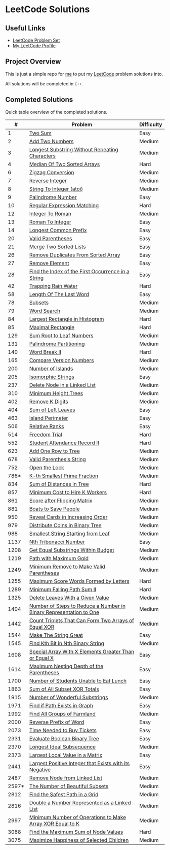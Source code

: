 # LeetCode Solutions

## Useful Links

- [LeetCode Problem Set](https://leetcode.com/problemset/)
- [My LeetCode Profile](https://leetcode.com/Jawdan)

## Project Overview

This is just a simple repo for [me](https://leetcode.com/Jawdan) to put my [LeetCode](https://leetcode.com/problemset/) problem solutions into.

All solutions will be completed in `C++`.

## Completed Solutions

Quick table overview of the completed solutions.

| #     | Problem                                                                                                                                           | Difficulty |
| ----- | ------------------------------------------------------------------------------------------------------------------------------------------------- | ---------- |
| 1     | [Two Sum](Solutions/0001.TwoSum.cpp)                                                                                                              | Easy       |
| 2     | [Add Two Numbers](Solutions/0002.AddTwoNumbers.cpp)                                                                                               | Medium     |
| 3     | [Longest Substring Without Repeating Characters](Solutions/0003.LongestSubstringWithoutRepeatingCharacters.cpp)                                   | Medium     |
| 4     | [Median Of Two Sorted Arrays](Solutions/0004.MedianOfTwoSortedArrays.cpp)                                                                         | Hard       |
| 6     | [Zigzag Conversion](Solutions/0006.ZigzagConversion.cpp)                                                                                          | Medium     |
| 7     | [Reverse Integer](Solutions/0007.ReverseInteger.cpp)                                                                                              | Medium     |
| 8     | [String To Integer (atoi)](Solutions/0008.StringToIntegerAtoi.cpp)                                                                                | Medium     |
| 9     | [Palindrome Number](Solutions/0009.PalindromeNumber.cpp)                                                                                          | Easy       |
| 10    | [Regular Expression Matching](Solutions/0010.RegularExpressionMatching.cpp)                                                                       | Hard       |
| 12    | [Integer To Roman](Solutions/0012.IntegerToRoman.cpp)                                                                                             | Medium     |
| 13    | [Roman To Integer](Solutions/0013.RomanToInteger.cpp)                                                                                             | Easy       |
| 14    | [Longest Common Prefix](Solutions/0014.LongestCommonPrefix.cpp)                                                                                   | Easy       |
| 20    | [Valid Parentheses](Solutions/0020.ValidParentheses.cpp)                                                                                          | Easy       |
| 21    | [Merge Two Sorted Lists](Solutions/0021.MergeTwoSortedLists.cpp)                                                                                  | Easy       |
| 26    | [Remove Duplicates From Sorted Array](Solutions/0026.RemoveDuplicatesFromSortedArray.cpp)                                                         | Easy       |
| 27    | [Remove Element](Solutions/0027.RemoveElement.cpp)                                                                                                | Easy       |
| 28    | [Find the Index of the First Occurrence in a String](solutions/0028.FindTheIndexOfTheFirstOccurenceInAString.cpp)                                 | Easy       |
| 42    | [Trapping Rain Water](Solutions/0042.TrappingRainWater.cpp)                                                                                       | Hard       |
| 58    | [Length Of The Last Word](Solutions/0058.LengthOfTheLastWord.cpp)                                                                                 | Easy       |
| 78    | [Subsets](Solutions/0078.Subsets.cpp)                                                                                                             | Medium     |
| 79    | [Word Search](Solutions/0079.WordSearch.cpp)                                                                                                      | Medium     |
| 84    | [Largest Rectangle in Histogram](Solutions/0084.LargestRectangleInHistogram.cpp)                                                                  | Hard       |
| 85    | [Maximal Rectangle](Solutions/0085.MaximalRectangle.cpp)                                                                                          | Hard       |
| 129   | [Sum Root to Leaf Numbers](Solutions/0129.SumRootToLeafNumbers.cpp)                                                                               | Medium     |
| 131   | [Palindrome Partitioning](Solutions/0131.PalindromePartitioning.cpp)                                                                              | Medium     |
| 140   | [Word Break II](Solutions/0140.WordBreakII.cpp)                                                                                                   | Hard       |
| 165   | [Compare Version Numbers](Solutions/0165.CompareVersionNumbers.cpp)                                                                               | Medium     |
| 200   | [Number of Islands](Solutions/0200.NumberOfIslands.cpp)                                                                                           | Medium     |
| 205   | [Isomorphic Strings](Solutions/0205.IsomorphicStrings.cpp)                                                                                        | Easy       |
| 237   | [Delete Node in a Linked List](Solutions/0237.DeleteNodeInALinkedList.cpp)                                                                        | Medium     |
| 310   | [Minimum Height Trees](Solutions/0310.MinimumHeightTrees.cpp)                                                                                     | Medium     |
| 402   | [Remove K Digits](Solutions/0402.RemoveKDigits.cpp)                                                                                               | Medium     |
| 404   | [Sum of Left Leaves](Solutions/0404.SumOfLeftLeaves.cpp)                                                                                          | Easy       |
| 463   | [Island Perimeter](Solutions/0463.IslandPerimeter.cpp)                                                                                            | Easy       |
| 506   | [Relative Ranks](Solutions/0506.RelativeRanks.cpp)                                                                                                | Easy       |
| 514   | [Freedom Trial](Solutions/0514.FreedomTrial.cpp)                                                                                                  | Hard       |
| 552   | [Student Attendance Record II](Solutions/0552.StudentAttendanceRecordII.cpp)                                                                      | Hard       |
| 623   | [Add One Row to Tree](Solutions/0623.AddOneRowToTree.cpp)                                                                                         | Medium     |
| 678   | [Valid Parenthesis String](Solutions/0678.ValidParenthesisString.cpp)                                                                             | Medium     |
| 752   | [Open the Lock](Solutions/0752.OpenTheLock.cpp)                                                                                                   | Medium     |
| 786*  | [K-th Smallest Prime Fraction](Solutions/0786.KthSmallestPrimeFraction.cpp)                                                                       | Medium     |
| 834   | [Sum of Distances in Tree](Solutions/0834.SumOfDistancesInTree.cpp)                                                                               | Hard       |
| 857   | [Minimum Cost to Hire K Workers](solutions/0857.MinimumCostToHireKWorkers.cpp)                                                                    | Hard       |
| 861   | [Score after Flipping Matrix](Solutions/0861.ScoreAfterFlippingMatrix.cpp)                                                                        | Medium     |
| 881   | [Boats to Save People](Solutions/0881.BoatsToSavePeople.cpp)                                                                                      | Medium     |
| 950   | [Reveal Cards in Increasing Order](Solutions/0950.RevealCardsInIncreasingOrder.cpp)                                                               | Medium     |
| 979   | [Distribute Coins in Binary Tree](Solutions/979.DistributeCoinsInBinaryTree.cpp)                                                                  | Medium     |
| 988   | [Smallest String Starting from Leaf](Solutions/0988.SmallestStringStartingFromLeaf.cpp)                                                           | Medium     |
| 1137  | [Nth Tribonacci Number](Solutions/1137.NthTribonacciNumber.cpp)                                                                                   | Easy       |
| 1208  | [Get Equal Substrings Within Budget](Solutions/1208.GetEqualSubstringsWithinBudget.cpp)                                                           | Medium     |
| 1219  | [Path with Maximum Gold](Solutions/1219.PathWithMaximumGold.cpp)                                                                                  | Medium     |
| 1249  | [Minimum Remove to Make Valid Parentheses](Solutions/1249.MinimumRemoveToMakeValidParentheses.cpp)                                                | Medium     |
| 1255  | [Maximum Score Words Formed by Letters](Solutions/1255.MaximumScoreWordsFormedByLetters.cpp)                                                      | Hard       |
| 1289  | [Minimum Falling Path Sum II](Solutions/1289.MinimumFallingPathSumII.cpp)                                                                         | Hard       |
| 1325  | [Delete Leaves With a Given Value](Solutions/1325.DeleteLeavesWithAGivenValue.cpp)                                                                | Medium     |
| 1404  | [Number of Steps to Reduce a Number in Binary Representation to One](Solutions/1404.NumberOfStepsToReduceANumberInABinaryRepresentationToOne.cpp) | Medium     |
| 1442  | [Count Triplets That Can Form Two Arrays of Equal XOR](Solutions/1442.CountTripletsThatCanFormTwoArraysOfEqualXOR.cpp)                            | Medium     |
| 1544  | [Make The String Great](Solutions/1544.MakeTheStringGreat.cpp)                                                                                    | Easy       |
| 1545  | [Find Kth Bit in Nth Binary String](Solutions/1545.FindKthBitInNthBinaryString.cpp)                                                               | Medium     |
| 1608  | [Special Array With X Elements Greater Than or Equal X](Solutions/1608.SpecialArrayWithXElementsGreaterThanOrEqualX.cpp)                          | Easy       |
| 1614  | [Maximum Nesting Depth of the Parentheses](Solutions/1614.MaximumNestingDepthOfTheParentheses.cpp)                                                | Easy       |
| 1700  | [Number of Students Unable to Eat Lunch](Solutions/1700.NumberOfStudentsUnableToEatLunch.cpp)                                                     | Easy       |
| 1863  | [Sum of All Subset XOR Totals](Solutions/1863.SumOfAllSubsetXORTotals.cpp)                                                                        | Easy       |
| 1915  | [Number of Wonderful Substrings](Solutions/1915.NumberOfWonderfulSubstrings.cpp)                                                                  | Medium     |
| 1971  | [Find if Path Exists in Graph](Solutions/1971.FindIfPathExistsInGraph.cpp)                                                                        | Easy       |
| 1992  | [Find All Groups of Farmland](Solutions/1992.FindAllGroupsOfFarmland.cpp)                                                                         | Medium     |
| 2000  | [Reverse Prefix of Word](Solutions/2000.ReversePrefixOfWord.cpp)                                                                                  | Easy       |
| 2073  | [Time Needed to Buy Tickets](Solutions/2073.TimeNeededToBuyTickets.cpp)                                                                           | Easy       |
| 2331  | [Evaluate Boolean Binary Tree](Solutions/2331.EvaluateBooleanBinaryTree.cpp)                                                                      | Easy       |
| 2370  | [Longest Ideal Subsequence](Solutions/2370.LongestIdealSubsequence.cpp)                                                                           | Medium     |
| 2373  | [Largest Local Value in a Matrix](Solutions/2373.LargestLocalValueInAMatrix.cpp)                                                                  | Easy       |
| 2441  | [Largest Positive Integer that Exists with its Negative](Solutions/2441.LargestPositiveIntegerThatExistsWithItsNegative.cpp)                      | Easy       |
| 2487  | [Remove Node from Linked List](Solutions/2487.RemoveNodesFromLinkedList.cpp)                                                                      | Medium     |
| 2597* | [The Number of Beautiful Subsets](Solutions/2597.TheNumberOfBeautifulSubsets.cpp)                                                                 | Medium     |
| 2812  | [Find the Safest Path in a Grid](Solutions/2812.FindTheSafestPathInAGrid.cpp)                                                                     | Medium     |
| 2816  | [Double a Number Represented as a Linked List](Solutions/2816.DoubleANumberRepresentedAsALinkedList.cpp)                                          | Medium     |
| 2997  | [Minimum Number of Operations to Make Array XOR Equal to K](Solutions/2997.MinimumNumberOfOperationsToMakeArrayXOREqualToK.cpp)                   | Medium     |
| 3068  | [Find the Maximum Sum of Node Values](Solutions/3068.FindTheMaximumSumOfNodeValues.cpp)                                                           | Hard       |
| 3075  | [Maximize Happiness of Selected Children](Solutions/3075.MaximizeHappinessOfSelectedChildren.cpp)                                                 | Medium     |